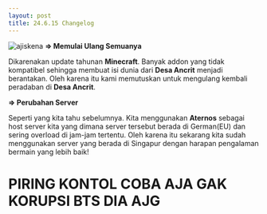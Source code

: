 ```yaml
---
layout: post
title: 24.6.15 Changelog
---
```

![ajiskena](https://cdn.discordapp.com/attachments/790529467700871168/1251474183574261770/IMG_20240615_164924.jpg?ex=6685c7e8&is=66847668&hm=50fd590fb6253aa8afe3b2ba1368023ac79425ed692311632494cce33aef90ea&)
**=> Memulai Ulang Semuanya**

Dikarenakan update tahunan **Minecraft**. Banyak addon yang tidak kompatibel sehingga membuat isi dunia dari **Desa Ancrit** menjadi berantakan. Oleh karena itu kami memutuskan untuk mengulang kembali peradaban di **Desa Ancrit**.

**=> Perubahan Server**

Seperti yang kita tahu sebelumnya. Kita menggunakan **Aternos** sebagai host server kita yang dimana server tersebut berada di German(EU) dan sering overload di jam-jam tertentu. Oleh karena itu sekarang kita sudah menggunakan server yang berada di Singapur dengan harapan pengalaman bermain yang lebih baik!
# PIRING KONTOL COBA AJA GAK KORUPSI BTS DIA AJG
